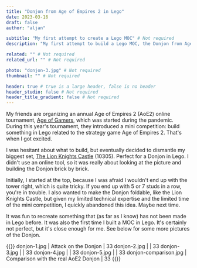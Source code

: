 ```yaml
---
title: "Donjon from Age of Empires 2 in Lego"
date: 2023-03-16
draft: false
author: "aljan"

subtitle: "My first attempt to create a Lego MOC" # Not required
description: "My first attempt to build a Lego MOC, the Donjon from Age of Empires 2." # Not required

related: "" # Not required
related_url: "" # Not required

photo: "donjon-3.jpg" # Not required
thumbnail: "" # Not required

header: true # true is a large header, false is no header
header_studio: false # Not required
header_title_gradient: false # Not required
---
```


My friends are organizing an annual Age of Empires 2 (AoE2) online tournament, [Age of Gamers](https://www.ageofgamers.nl), which was started during the pandemic. During this year's tournament, they introduced a mini competition: build something in Lego related to the strategy game Age of Empires 2. That's when I got excited.

I was hesitant about what to build, but eventually decided to dismantle my biggest set, [The Lion Knights Castle](https://www.lego.com/en-us/product/lion-knights-castle-10305) (10305). Perfect for a Donjon in Lego. I didn't use an online tool, so it was really about looking at the picture and building the Donjon brick by brick.

Initially, I started at the top, because I was afraid I wouldn't end up with the tower right, which is quite tricky. If you end up with 5 or 7 studs in a row, you're in trouble. I also wanted to make the Donjon foldable, like the Lion Knights Castle, but given my limited technical expertise and the limited time of the mini competition, I quickly abandoned this idea. Maybe next time.

It was fun to recreate something that (as far as I know) has not been made in Lego before. It was also the first time I built a MOC in Lego. It's certainly not perfect, but it's close enough for me. See below for some more pictures of the Donjon.

{{<photos footnote="" >}}
donjon-1.jpg | Attack on the Donjon | 33
donjon-2.jpg | | 33
donjon-3.jpg | | 33
donjon-4.jpg | | 33
donjon-5.jpg | | 33
donjon-comparison.jpg | Comparison with the real AoE2 Donjon | 33
{{</photos>}}
